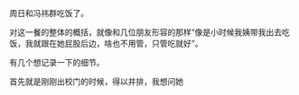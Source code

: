 周日和冯祎群吃饭了。

对这一餐的整体的概括，就像和几位朋友形容的那样“像是小时候我姨带我出去吃饭，我就跟在她屁股后边，啥也不用管，只管吃就好”。

有几个想记录一下的细节。

首先就是刚刚出校门的时候，得以并排，我想问她
